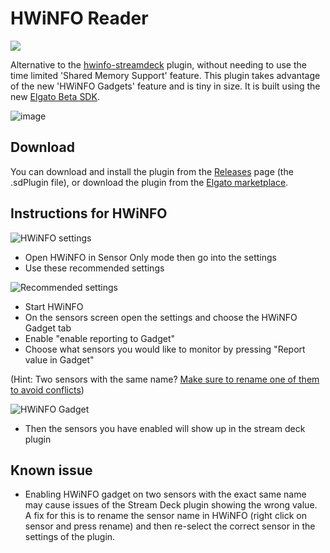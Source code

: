 # HWiNFO Reader

<a href="https://marketplace.elgato.com/product/hwinfo-reader-ea8cc86d-1a3b-45de-893d-592d174089c9">
    <img src="https://elgato-download-count.5egt.workers.dev/?">
</a>

Alternative to the [hwinfo-streamdeck](https://github.com/shayne/hwinfo-streamdeck) plugin, without needing to use the time limited 'Shared Memory Support' feature. This plugin takes advantage of the new 'HWiNFO Gadgets' feature and is tiny in size. It is built using the new [Elgato Beta SDK](https://github.com/elgatosf/streamdeck).

![image](https://github.com/5e/streamdeck-hwinfo-plugin/assets/107583272/0f73a176-7aca-4bed-81e8-870f82045987)

## Download

You can download and install the plugin from the [Releases](https://github.com/5e/streamdeck-hwinfo-plugin/releases) page (the .sdPlugin file), or download the plugin from the [Elgato marketplace](https://marketplace.elgato.com/product/hwinfo-reader-ea8cc86d-1a3b-45de-893d-592d174089c9).

## Instructions for HWiNFO

![HWiNFO settings](https://i.imgur.com/R3sWtKd.png)

- Open HWiNFO in Sensor Only mode then go into the settings
- Use these recommended settings

![Recommended settings](https://i.imgur.com/26AaLVl.png)

- Start HWiNFO
- On the sensors screen open the settings and choose the HWiNFO Gadget tab
- Enable "enable reporting to Gadget"
- Choose what sensors you would like to monitor by pressing "Report value in Gadget"

(Hint: Two sensors with the same name? [Make sure to rename one of them to avoid conflicts](https://github.com/5e/streamdeck-hwinfo-plugin#current-known-issues))

![HWiNFO Gadget](https://i.imgur.com/2zBMrJX.png)

- Then the sensors you have enabled will show up in the stream deck plugin

## Known issue

- Enabling HWiNFO gadget on two sensors with the exact same name may cause issues of the Stream Deck plugin showing the wrong value. A fix for this is to rename the sensor name in HWiNFO (right click on sensor and press rename) and then re-select the correct sensor in the settings of the plugin.
